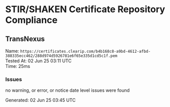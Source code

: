 # STIR/SHAKEN Certificate Repository Compliance

## TransNexus

Name: `https://certificates.clearip.com/b4b168c8-a9bd-4612-afbd-388335ecc462/288d974d5926781e6f65e335d1cd5c1f.pem`\
Tested At: 02 Jun 25 03:11 UTC\
Time: 25ms

### Issues

no warning, or error, or notice date level issues were found

Generated: 02 Jun 25 03:45 UTC